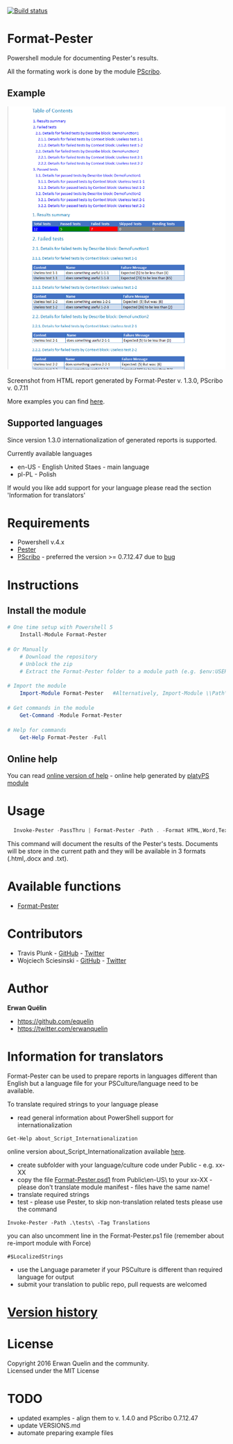 [![Build status](https://ci.appveyor.com/api/projects/status/36q06wp2c4vwfu7w/branch/master?svg=true)](https://ci.appveyor.com/project/equelin/format-pester/branch/master)

# Format-Pester
Powershell module for documenting Pester's results.

All the formating work is done by the module [PScribo](https://github.com/iainbrighton/PScribo).

## Example

![](./img/format-pester.png)

Screenshot from HTML report generated by Format-Pester v. 1.3.0, PScribo v. 0.7.11

More examples you can find [here](/examples/).

## Supported languages
Since version 1.3.0 internationalization of generated reports is supported.

Currently available languages
- en-US - English United Staes - main language
- pl-PL - Polish

If would you like add support for your language please read the section 'Information for translators'

# Requirements

- Powershell v.4.x
- [Pester](https://github.com/pester/Pester)
- [PScribo](https://github.com/iainbrighton/PScribo) - preferred the version >= 0.7.12.47 due to [bug](https://github.com/iainbrighton/PScribo/issues/20)

# Instructions
## Install the module
```powershell
# One time setup with Powershell 5
    Install-Module Format-Pester

# Or Manually
    # Download the repository
    # Unblock the zip
    # Extract the Format-Pester folder to a module path (e.g. $env:USERPROFILE\Documents\WindowsPowerShell\Modules\)

# Import the module
    Import-Module Format-Pester   #Alternatively, Import-Module \\Path\To\Format-Pester

# Get commands in the module
    Get-Command -Module Format-Pester

# Help for commands
    Get-Help Format-Pester -Full
```
## Online help
You can read [online version of help](/doc/Format-Pester.md) - online help generated by [platyPS module](https://github.com/powershell/platyps)

# Usage

```PowerShell
  Invoke-Pester -PassThru | Format-Pester -Path . -Format HTML,Word,Text
```

This command will document the results of the Pester's tests. Documents will be store in the current path and they will be available in 3 formats (.html,.docx and .txt).

# Available functions

- [Format-Pester](/doc/Format-Pester.md)

# Contributors

- Travis Plunk - [GitHub](https://github.com/TravisEz13) - [Twitter](https://twitter.com/TravisPlunk)
- Wojciech Sciesinski - [GitHub](https://github.com/it-praktyk) - [Twitter](https://twitter.com/ITpraktyk)

# Author

**Erwan Quélin**
- <https://github.com/equelin>
- <https://twitter.com/erwanquelin>

# Information for translators
Format-Pester can be used to prepare reports in languages different than English but a language file for your PSCulture/language need to be available.

To translate required strings to your language please
- read general information about PowerShell support for internationalization
 ```
 Get-Help about_Script_Internationalization
 ```
 online version about_Script_Internationalization available [here](https://technet.microsoft.com/en-us/library/hh847854.aspx).
- create subfolder with your language/culture code under Public - e.g. xx-XX
- copy the file [Format-Pester.psd1](/Public/en-US/Format-Pester.psd1) from Public\en-US\ to your xx-XX - please don't translate module manifest - files have the same name!
- translate required strings
- test - please use Pester, to skip non-translation related tests please use the command 
```
Invoke-Pester -Path .\tests\ -Tag Translations
```
you can also uncomment line in the Format-Pester.ps1 file (remember about re-import module with Force)
```
#$LocalizedStrings
```
- use the Language parameter if your PSCulture is different than required language for output   
- submit your translation to public repo, pull requests are welcomed

# [Version history](VERSIONS.md)

# License
Copyright 2016 Erwan Quelin and the community.  
Licensed under the MIT License

# TODO
- updated examples - align them to v. 1.4.0 and PScribo 0.7.12.47
- update VERSIONS.md
- automate preparing example files